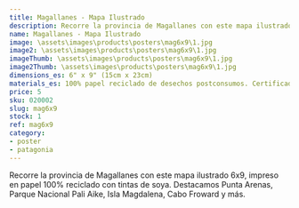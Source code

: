 ```yaml
---
title: Magallanes - Mapa Ilustrado
description: Recorre la provincia de Magallanes con este mapa ilustrado 6x9, impreso en papel 100% reciclado.
name: Magallanes - Mapa Ilustrado
image: \assets\images\products\posters\mag6x9\1.jpg
image2: \assets\images\products\posters\mag6x9\1.jpg
imageThumb: \assets\images\products\posters\mag6x9\1.jpg
image2Thumb: \assets\images\products\posters\mag6x9\1.jpg
dimensions_es: 6" x 9" (15cm x 23cm)
materials_es: 100% papel reciclado de desechos postconsumos. Certificado FSC.
price: 5
sku: 020002
slug: mag6x9
stock: 1
ref: mag6x9
category:
- poster
- patagonia
---
```

Recorre la provincia de Magallanes con este mapa ilustrado 6x9, impreso en papel 100% reciclado con tintas de soya. Destacamos Punta Arenas, Parque Nacional Pali Aike, Isla Magdalena, Cabo Froward y más.
